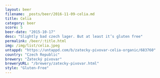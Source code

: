 ```yaml
---
layout: beer
filename: _posts/beer/2016-11-09-celia.md
title: Celia
category: beer
score: 5
beer-date: "2015-10-17"
desc: "Slightly bad czech lager. But at least it’s gluten free"
permalink: /beer/:title.html
img: /img/list/celia.jpeg
untappd: "https://untappd.com/b/zatecky-pivovar-celia-organic/683760"
country: "Czech Republic"
brewery: "Žatecký pivovar"
breweryURL: "/brewery/zatecky-pivovar.html"
style: "Gluten-Free"
---
```

